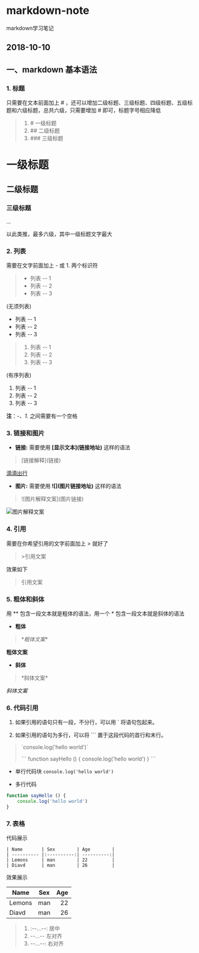 # markdown-note
markdown学习笔记

## 2018-10-10

## 一、markdown 基本语法

### 1. 标题

只需要在文本前面加上 # ，还可以增加二级标题、三级标题、四级标题、五级标题和六级标题，总共六级，只需要增加 # 即可，标题字号相应降低

>1. \#   一级标题
>2. \##  二级标题
>3. \### 三级标题

# 一级标题
## 二级标题
### 三级标题

...

以此类推，最多六级，其中一级标题文字最大

### 2. 列表

需要在文字前面加上 - 或 1. 两个标识符

>- 列表 -- 1
>- 列表 -- 2
>- 列表 -- 3

(无须列表)

- 列表 -- 1
- 列表 -- 2
- 列表 -- 3

>1. 列表 -- 1
>2. 列表 -- 2
>3. 列表 -- 3

(有序列表)

1. 列表 -- 1
2. 列表 -- 2
3. 列表 -- 3

**注**：*-、1.* 之间需要有一个空格

### 3. 链接和图片

- **链接:**
需要使用 **\[显示文本](链接地址)** 这样的语法

>\[链接解释](链接)

[滴滴出行](https://www.didiglobal.com/)

- **图片:**
需要使用 **\!\[](图片链接地址)** 这样的语法

>\!\[图片解释文案](图片链接)

![图片解释文案](http://upload-images.jianshu.io/upload_images/259-0ad0d0bfc1c608b6.jpg?imageMogr2/auto-orient/strip%7CimageView2/2/w/1240)

### 4. 引用

需要在你希望引用的文字前面加上 > 就好了

>\>引用文案

效果如下
>引用文案

### 5. 粗体和斜体

用 ** 包含一段文本就是粗体的语法，用一个 * 包含一段文本就是斜体的语法

- **粗体**
>\**粗体文案**

**粗体文案**

- **斜体**
>\*斜体文案*

*斜体文案*

### 6. 代码引用

1. 如果引用的语句只有一段，不分行，可以用 \` 将语句包起来。

2. 如果引用的语句为多行，可以将 \`\`\` 置于这段代码的首行和末行。

>\`console.log('hello world')\`
>
>\`\`\`
>function sayHello () {
>  console.log('hello world')
>}
>\`\`\`

- 单行代码块
`console.log('hello world')`

- 多行代码
```javascript
function sayHello () {
    console.log('hello world')
}
```

### 7. 表格

代码展示
```
| Name       | Sex        | Age        |
| ---------- |:----------:| ----------:|
| Lemons     | man        | 22         |
| Diavd      | man        | 26         |
```
效果展示

| Name       | Sex        | Age        |
| ---------- |:----------:| ----------:|
| Lemons     | man        | 22         |
| Diavd      | man        | 26         |

>1. :--...--: 居中
>2. --...-- 左对齐
>3. --...--: 右对齐
